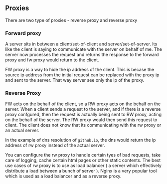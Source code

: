 ## Proxies
There are two type of proxies - reverse proxy and reverse proxy

### Forward proxy
A server sits in between a client/set-of-client and server/set-of-server. Its like the client is saying to communicate with the server on behalf of me. The server now processes the request and returns the response to the forward proxy and fw proxy would return to the client.

FW proxy is a way to hide the ip address of the client. This is becase the source ip address from the initial request can be replaced with the proxy ip and sent to the server. That way server see only the ip of the proxy.

### Reverse Proxy
FW acts on the behalf of the client, so a RW proxy acts on the behalf on the server. When a client sends a request to the server, and if there is a reverse proxy confgured, then the request is actually being sent to RW proxy, acting on the behalf of the server. The RW proxy would then send this request to client. The client does not know that its communicating with the rw proxy or an actual server.

In the example of dns resolution of `github.io`, the dns would return the ip address of rw proxy instead of the actual server.

You can configure the rw proxy to handle certain tyes of bad requests, take care of logging, cache certain html pages or other static contents. The best use cases of rw proxy is to use as load balancer ( a server which effectively distribute a load between a bunch of server ). Nginx is a very popular tool which is used as a load balancer and as a reverse proxy.